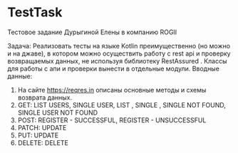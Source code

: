 # TestTask

Тестовое задание Дурыгиной Елены в компанию ROGII

Задача:
Реализовать тесты на языке Kotlin преимущественно (но можно и на джаве), в котором можно осуществить работу с rest api и проверку возвращаемых данных, не используя библиотеку RestAssured . 
Классы для работы с апи и проверки вынести в отдельные модули.
Вводные данные:
 1. На сайте https://reqres.in описаны основные методы и схемы возврата данных.
 2. GET: LIST USERS, SINGLE USER, LIST <RESOURCE>, SINGLE <RESOURCE>, SINGLE <RESOURCE> NOT FOUND, SINGLE USER NOT FOUND
 3. POST: REGISTER - SUCCESSFUL, REGISTER - UNSUCCESSFUL
 4. PATCH: UPDATE
 5. PUT: UPDATE
 6. DELETE: DELETE
